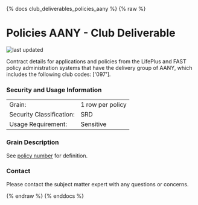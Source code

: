 
{% docs club_deliverables_policies_aany %}
{% raw %}

# Policies AANY - Club Deliverable

![last updated](assets/update_badges/club_deliverables_policies_aany.svg)

Contract details for applications and policies from the LifePlus and FAST policy administration
systems that have the delivery group of AANY, which includes the following
club codes: ['097'].

### Security and Usage Information
|     |     |
| --- | --- |
| Grain:                   | 1 row per policy |
| Security Classification: | SRD  |
| Usage Requirement:       | Sensitive |

### Grain Description
See [policy number](#!/exposure/docs.business_glossary.glossary#policy_number)
for definition.

### Contact
Please contact the subject matter expert with any questions or concerns.


{% endraw %}
{% enddocs %}
    